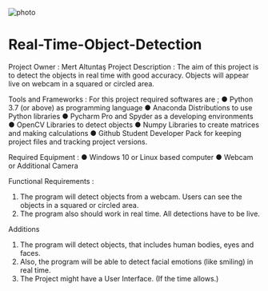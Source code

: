 ![photo](https://miro.medium.com/max/1838/1*cb1HvpKrq8YaSdmLxGJ5lA.png)
# Real-Time-Object-Detection

Project Owner : Mert Altuntaş
Project Description : The aim of this project is to detect the objects in real time with good accuracy. Objects will appear live on webcam in a squared or circled area.


Tools and Frameworks :
For this project required softwares are ;
●	Python 3.7 (or above) as programming language
●	Anaconda Distributions to use Python libraries
●	Pycharm Pro and Spyder as a developing environments
●	OpenCV Libraries to detect objects
●	Numpy Libraries to create matrices and making calculations
●	Github Student Developer Pack for keeping project files and tracking project versions.


Required Equipment :
●	Windows 10 or Linux based computer
●	Webcam or Additional Camera


Functional Requirements :
1.	The program will detect objects from a webcam. Users can see the objects in a squared or circled area.
2.	The program also should work in real time. All detections have to be live.


Additions 
1.	The program will detect objects, that includes human bodies, eyes and faces.
2.	Also, the program will be able to detect facial emotions (like smiling) in real time.
3.	The Project might have a User Interface. (If the time allows.)
